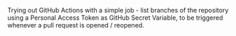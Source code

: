 Trying out GitHub Actions with a simple job - list branches of the repository using a Personal Access Token as GitHub Secret Variable, to be triggered whenever a pull request is opened / reopened.